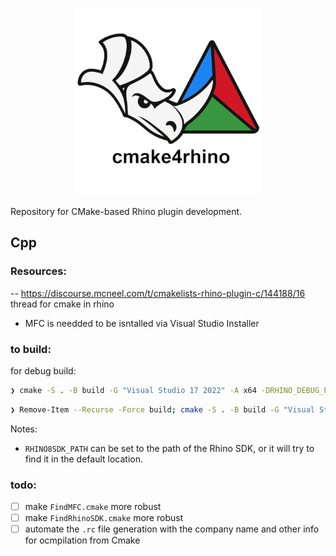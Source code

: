 
<p align="center">
    <img src="logo/logo_txt_900.png" width="300">
</p>
<!-- <p align="center">
    <img src="https://github.com/ibois-epfl/augmented-carpentry/actions/workflows/docker-ubuntu-build.yml/badge.svg">
    <img src="https://github.com/ibois-epfl/augmented-carpentry/actions/workflows/docker-ubuntu-build-and-test.yml/badge.svg">
    <img src="https://github.com/ibois-epfl/augmented-carpentry/actions/workflows/gh-build.yml/badge.svg">
</p> -->



Repository for CMake-based Rhino plugin development.



## Cpp

### Resources:

-- https://discourse.mcneel.com/t/cmakelists-rhino-plugin-c/144188/16 thread for cmake in rhino

- MFC is needded to be isntalled via Visual Studio Installer
### to build:

for debug build:
```bash
❯ cmake -S . -B build -G "Visual Studio 17 2022" -A x64 -DRHINO_DEBUG_PLUGIN=ON; cmake --build build --config Debug
```

```bash
❯ Remove-Item --Recurse -Force build; cmake -S . -B build -G "Visual Studio 17 2022" -A x64; cmake --build build --config Release
```

Notes:
- `RHINO8SDK_PATH` can be set to the path of the Rhino SDK, or it will try to find it in the default location.

### todo:
- [ ] make `FindMFC.cmake` more robust
- [ ] make `FindRhinoSDK.cmake` more robust
- [ ] automate the `.rc` file generation with the company name and other info for ocmpilation from Cmake
